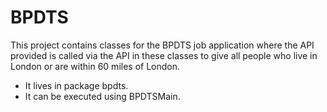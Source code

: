 # BPDTS
This project contains classes for the BPDTS job application where the API provided is called via the API in these classes to give all people who live in London or are within 60 miles of London.
- It lives in package bpdts.
- It can be executed using BPDTSMain.
